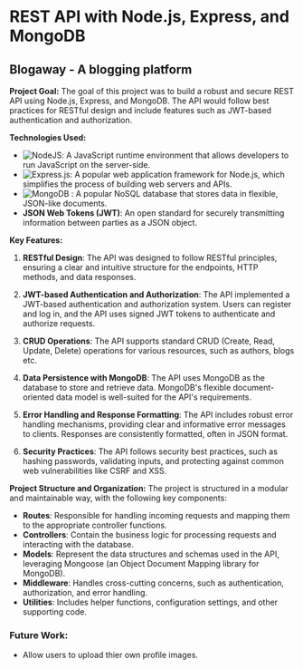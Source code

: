 # REST API with Node.js, Express, and MongoDB

## Blogaway - A blogging platform

**Project Goal:**
The goal of this project was to build a robust and secure REST API using Node.js, Express, and MongoDB. The API would follow best practices for RESTful design and include features such as JWT-based authentication and authorization.

**Technologies Used:**

- ![NodeJS](https://img.shields.io/badge/node.js-6DA55F?style=for-the-badge&logo=node.js&logoColor=white): A JavaScript runtime environment that allows developers to run JavaScript on the server-side.
- ![Express.js](https://img.shields.io/badge/express.js-%23404d59.svg?style=for-the-badge&logo=express&logoColor=%2361DAFB): A popular web application framework for Node.js, which simplifies the process of building web servers and APIs.
- ![MongoDB](https://img.shields.io/badge/MongoDB-%234ea94b.svg?style=for-the-badge&logo=mongodb&logoColor=white)
: A popular NoSQL database that stores data in flexible, JSON-like documents.
- **JSON Web Tokens (JWT)**: An open standard for securely transmitting information between parties as a JSON object.

**Key Features:**
1. **RESTful Design**: The API was designed to follow RESTful principles, ensuring a clear and intuitive structure for the endpoints, HTTP methods, and data responses.

2. **JWT-based Authentication and Authorization**: The API implemented a JWT-based authentication and authorization system. Users can register and log in, and the API uses signed JWT tokens to authenticate and authorize requests.

3. **CRUD Operations**: The API supports standard CRUD (Create, Read, Update, Delete) operations for various resources, such as authors, blogs etc.

4. **Data Persistence with MongoDB**: The API uses MongoDB as the database to store and retrieve data. MongoDB's flexible document-oriented data model is well-suited for the API's requirements.

5. **Error Handling and Response Formatting**: The API includes robust error handling mechanisms, providing clear and informative error messages to clients. Responses are consistently formatted, often in JSON format.

6. **Security Practices**: The API follows security best practices, such as hashing passwords, validating inputs, and protecting against common web vulnerabilities like CSRF and XSS.

**Project Structure and Organization:**
The project is structured in a modular and maintainable way, with the following key components:

- **Routes**: Responsible for handling incoming requests and mapping them to the appropriate controller functions.
- **Controllers**: Contain the business logic for processing requests and interacting with the database.
- **Models**: Represent the data structures and schemas used in the API, leveraging Mongoose (an Object Document Mapping library for MongoDB).
- **Middleware**: Handles cross-cutting concerns, such as authentication, authorization, and error handling.
- **Utilities**: Includes helper functions, configuration settings, and other supporting code.

### Future Work:
- Allow users to upload thier own profile images.
